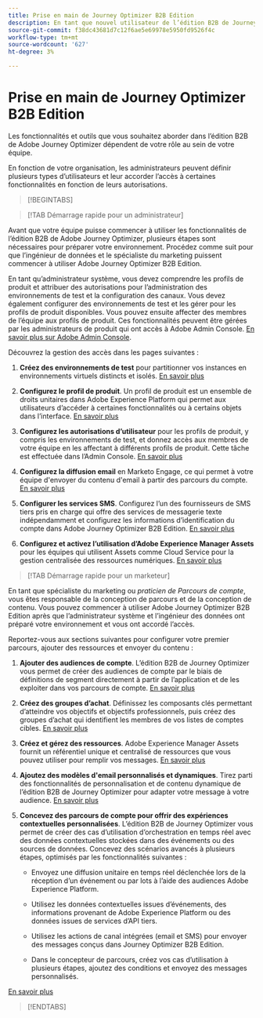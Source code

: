 ```yaml
---
title: Prise en main de Journey Optimizer B2B Edition
description: En tant que nouvel utilisateur de l’édition B2B de Journey Optimizer, découvrez les principaux domaines de prise en main.
source-git-commit: f38dc43681d7c12f6ae5e69978e5950fd9526f4c
workflow-type: tm+mt
source-wordcount: '627'
ht-degree: 3%

---
```


# Prise en main de Journey Optimizer B2B Edition

Les fonctionnalités et outils que vous souhaitez aborder dans l’édition B2B de Adobe Journey Optimizer dépendent de votre rôle au sein de votre équipe.

En fonction de votre organisation, les administrateurs peuvent définir plusieurs types d’utilisateurs et leur accorder l’accès à certaines fonctionnalités en fonction de leurs autorisations.

>[!BEGINTABS]

>[!TAB Démarrage rapide pour un administrateur]

Avant que votre équipe puisse commencer à utiliser les fonctionnalités de l’édition B2B de Adobe Journey Optimizer, plusieurs étapes sont nécessaires pour préparer votre environnement. Procédez comme suit pour que l’ingénieur de données et le spécialiste du marketing puissent commencer à utiliser Adobe Journey Optimizer B2B Edition.

En tant qu’administrateur système, vous devez comprendre les profils de produit et attribuer des autorisations pour l’administration des environnements de test et la configuration des canaux. Vous devez également configurer des environnements de test et les gérer pour les profils de produit disponibles. Vous pouvez ensuite affecter des membres de l’équipe aux profils de produit. Ces fonctionnalités peuvent être gérées par les administrateurs de produit qui ont accès à Adobe Admin Console. [En savoir plus sur Adobe Admin Console](https://helpx.adobe.com/fr/enterprise/using/admin-console.html).

Découvrez la gestion des accès dans les pages suivantes :

1. **Créez des environnements de test** pour partitionner vos instances en environnements virtuels distincts et isolés. [En savoir plus](https://experienceleague.adobe.com/en/docs/experience-platform/sandbox/home#understanding-sandboxes)

1. **Configurez le profil de produit**. Un profil de produit est un ensemble de droits unitaires dans Adobe Experience Platform qui permet aux utilisateurs d’accéder à certaines fonctionnalités ou à certains objets dans l’interface. [En savoir plus](../admin/user-management.md#create-the-marketo-engage-product-profile)

1. **Configurez les autorisations d’utilisateur** pour les profils de produit, y compris les environnements de test, et donnez accès aux membres de votre équipe en les affectant à différents profils de produit. Cette tâche est effectuée dans l’Admin Console. [En savoir plus](../admin/user-management.md#create-a-user-group)

1. **Configurez la diffusion email** en Marketo Engage, ce qui permet à votre équipe d&#39;envoyer du contenu d&#39;email à partir des parcours du compte. [En savoir plus](https://experienceleague.adobe.com/en/docs/marketo/using/getting-started/initial-setup/setup-steps#ensure-email-deliverability)

1. **Configurer les services SMS**. Configurez l’un des fournisseurs de SMS tiers pris en charge qui offre des services de messagerie texte indépendamment et configurez les informations d’identification du compte dans Adobe Journey Optimizer B2B Edition. [En savoir plus](../content/sms-authoring.md#create-a-new-api-credentials-for-an-sms-service-provider)

1. **Configurez et activez l’utilisation d’Adobe Experience Manager Assets** pour les équipes qui utilisent Assets comme Cloud Service pour la gestion centralisée des ressources numériques. [En savoir plus](../admin/configure-aem-repositories.md)

>[!TAB Démarrage rapide pour un marketeur]

En tant que spécialiste du marketing ou _praticien de Parcours de compte_, vous êtes responsable de la conception de parcours et de la conception de contenu. Vous pouvez commencer à utiliser Adobe Journey Optimizer B2B Edition après que l’administrateur système et l’ingénieur des données ont préparé votre environnement et vous ont accordé l’accès.

Reportez-vous aux sections suivantes pour configurer votre premier parcours, ajouter des ressources et envoyer du contenu :

1. **Ajouter des audiences de compte**. L’édition B2B de Journey Optimizer vous permet de créer des audiences de compte par le biais de définitions de segment directement à partir de l’application et de les exploiter dans vos parcours de compte. [En savoir plus](../audiences/account-audience-overview.md)

1. **Créez des groupes d’achat**. Définissez les composants clés permettant d’atteindre vos objectifs et objectifs professionnels, puis créez des groupes d’achat qui identifient les membres de vos listes de comptes cibles. [En savoir plus](../buying-groups/buying-groups-overview.md)

1. **Créez et gérez des ressources**. Adobe Experience Manager Assets fournit un référentiel unique et centralisé de ressources que vous pouvez utiliser pour remplir vos messages. [En savoir plus](../content/assets-overview.md)

1. **Ajoutez des modèles d&#39;email personnalisés et dynamiques**. Tirez parti des fonctionnalités de personnalisation et de contenu dynamique de l’édition B2B de Journey Optimizer pour adapter votre message à votre audience. [En savoir plus](../content/email-templates.md)

1. **Concevez des parcours de compte pour offrir des expériences contextuelles personnalisées**. L’édition B2B de Journey Optimizer vous permet de créer des cas d’utilisation d’orchestration en temps réel avec des données contextuelles stockées dans des événements ou des sources de données. Concevez des scénarios avancés à plusieurs étapes, optimisés par les fonctionnalités suivantes :

   * Envoyez une diffusion unitaire en temps réel déclenchée lors de la réception d’un événement ou par lots à l’aide des audiences Adobe Experience Platform.

   * Utilisez les données contextuelles issues d’événements, des informations provenant de Adobe Experience Platform ou des données issues de services d’API tiers.

   * Utilisez les actions de canal intégrées (email et SMS) pour envoyer des messages conçus dans Journey Optimizer B2B Edition.

   * Dans le concepteur de parcours, créez vos cas d’utilisation à plusieurs étapes, ajoutez des conditions et envoyez des messages personnalisés.

[En savoir plus](../journeys/journey-overview.md)

>[!ENDTABS]
